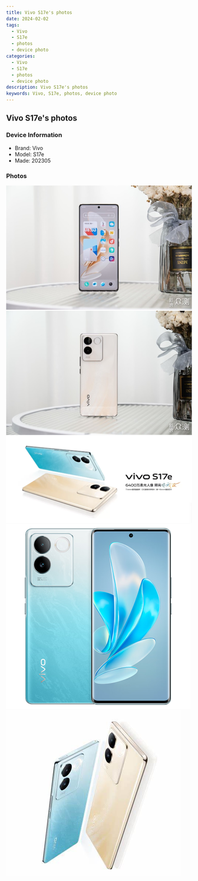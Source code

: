 ```yaml
---
title: Vivo S17e's photos
date: 2024-02-02
tags: 
  - Vivo
  - S17e
  - photos
  - device photo
categories: 
  - Vivo
  - S17e
  - photos
  - device photo
description: Vivo S17e's photos
keywords: Vivo, S17e, photos, device photo
---
```


## Vivo S17e's photos

### Device Information

- Brand: Vivo
- Model: S17e
- Made: 202305

### Photos

![/images/best-assets/devices/vivo/vivo-s17e/1.jpg](/images/best-assets/devices/vivo/vivo-s17e/1.jpg)
![/images/best-assets/devices/vivo/vivo-s17e/2.jpg](/images/best-assets/devices/vivo/vivo-s17e/2.jpg)
![/images/best-assets/devices/vivo/vivo-s17e/3.jpg](/images/best-assets/devices/vivo/vivo-s17e/3.jpg)
![/images/best-assets/devices/vivo/vivo-s17e/4.jpg](/images/best-assets/devices/vivo/vivo-s17e/4.jpg)
![/images/best-assets/devices/vivo/vivo-s17e/5.jpg](/images/best-assets/devices/vivo/vivo-s17e/5.jpg)
